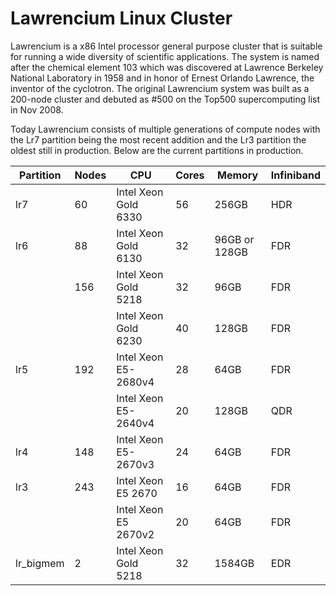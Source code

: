 # Lawrencium Linux Cluster

Lawrencium is a x86 Intel processor general purpose cluster that is suitable for running a wide diversity of scientific applications. The system is named after the chemical element 103 which was discovered at Lawrence Berkeley National Laboratory in 1958 and in honor of Ernest Orlando Lawrence, the inventor of the cyclotron. The original Lawrencium system was built as a 200-node cluster and debuted as #500 on the Top500 supercomputing list in Nov 2008.

Today Lawrencium consists of multiple generations of compute nodes with the Lr7 partition being the most recent addition and the Lr3 partition the oldest still in production. Below are the current partitions in production.

| Partition | Nodes | CPU                  | Cores | Memory | Infiniband | 
| --------- | ----- | -------------------- | ----- | ------ | ---------- | 
| lr7       | 60    | Intel Xeon Gold 6330 | 56    | 256GB  | HDR |
| lr6       | 88    | Intel Xeon Gold 6130 | 32    | 96GB or 128GB | FDR |
|           | 156   | Intel Xeon Gold 5218 | 32    | 96GB   | FDR |
|           |       | Intel Xeon Gold 6230 | 40    | 128GB  | FDR |
| lr5       | 192   | Intel Xeon E5-2680v4 | 28    | 64GB   | FDR | 
|           |       | Intel Xeon E5-2640v4 | 20    | 128GB  | QDR |
| lr4       | 148   | Intel Xeon E5-2670v3 | 24    | 64GB   | FDR | 
| lr3       | 243   | Intel Xeon E5 2670   | 16    | 64GB   | FDR |
|           |       | Intel Xeon E5 2670v2 | 20    | 64GB   | FDR |
| lr_bigmem | 2     | Intel Xeon Gold 5218 | 32    | 1584GB | EDR |


